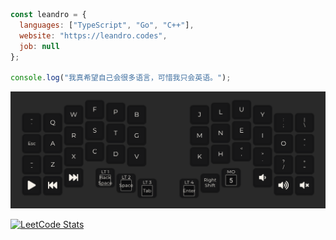 ```js
const leandro = {
  languages: ["TypeScript", "Go", "C++"],
  website: "https://leandro.codes",
  job: null
};

console.log("我真希望自己会很多语言，可惜我只会英语。");
```

<!-- [![roadmap.sh](https://roadmap.sh/card/wide/673faf855434bf319a1b7cc3?variant=dark)](https://roadmap.sh) -->

<!-- The layout for my [40% keyboard.](https://github.com/foostan/corneliuskbd) -->

[![Cornelius Layout](cornelius_v10.png)](https://github.com/foostan/corneliuskbd)

[![LeetCode Stats](https://leetcard.jacoblin.cool/leandwo?theme=dark&font=Noto%20Sans&ext=heatmap)](https://leetcode.com/u/leandwo/)
